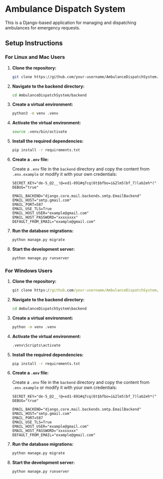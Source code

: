 # Ambulance Dispatch System

This is a Django-based application for managing and dispatching ambulances for emergency requests.

## Setup Instructions

### For Linux and Mac Users

1.  **Clone the repository:**

    ```bash
    git clone https://github.com/your-username/AmbulanceDispatchSystem.git
    ```

2.  **Navigate to the backend directory:**

    ```bash
    cd AmbulanceDispatchSystem/backend
    ```

3.  **Create a virtual environment:**

    ```bash
    python3 -m venv .venv
    ```

4.  **Activate the virtual environment:**

    ```bash
    source .venv/bin/activate
    ```

5.  **Install the required dependencies:**

    ```bash
    pip install -r requirements.txt
    ```

6.  **Create a `.env` file:**

    Create a `.env` file in the `backend` directory and copy the content from `.env.example` or modify it with your own credentials:

    ```
    SECRET_KEY="de-5_@2__!@=xd1-891#q7cq(6t$bfbo=i&2lm5(bf_7)lab2eh*("
    DEBUG="true"

    EMAIL_BACKEND="django.core.mail.backends.smtp.EmailBackend"
    EMAIL_HOST="smtp.gmail.com"
    EMAIL_PORT=587
    EMAIL_USE_TLS=True
    EMAIL_HOST_USER="example@gmail.com"
    EMAIL_HOST_PASSWORD="xxxxxxxx"
    DEFAULT_FROM_EMAIL="example@gmail.com"
    ```

7.  **Run the database migrations:**

    ```bash
    python manage.py migrate
    ```

8.  **Start the development server:**

    ```bash
    python manage.py runserver
    ```

### For Windows Users

1.  **Clone the repository:**

    ```cmd
    git clone https://github.com/your-username/AmbulanceDispatchSystem.git
    ```

2.  **Navigate to the backend directory:**

    ```cmd
    cd AmbulanceDispatchSystem\backend
    ```

3.  **Create a virtual environment:**

    ```cmd
    python -m venv .venv
    ```

4.  **Activate the virtual environment:**

    ```cmd
    .venv\Scripts\activate
    ```

5.  **Install the required dependencies:**

    ```cmd
    pip install -r requirements.txt
    ```

6.  **Create a `.env` file:**

    Create a `.env` file in the `backend` directory and copy the content from `.env.example` or modify it with your own credentials:

    ```
    SECRET_KEY="de-5_@2__!@=xd1-891#q7cq(6t$bfbo=i&2lm5(bf_7)lab2eh*("
    DEBUG="true"

    EMAIL_BACKEND="django.core.mail.backends.smtp.EmailBackend"
    EMAIL_HOST="smtp.gmail.com"
    EMAIL_PORT=587
    EMAIL_USE_TLS=True
    EMAIL_HOST_USER="example@gmail.com"
    EMAIL_HOST_PASSWORD="xxxxxxxx"
    DEFAULT_FROM_EMAIL="example@gmail.com"
    ```

7.  **Run the database migrations:**

    ```cmd
    python manage.py migrate
    ```

8.  **Start the development server:**

    ```cmd
    python manage.py runserver
    ```
